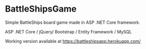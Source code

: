 # BattleShipsGame
Simple BattleShips board game made in ASP .NET Core framework.

ASP .NET Core / jQuery/ Bootstrap / Entity Framework / MySQL

Working version available at https://battleshipsapp.herokuapp.com/
